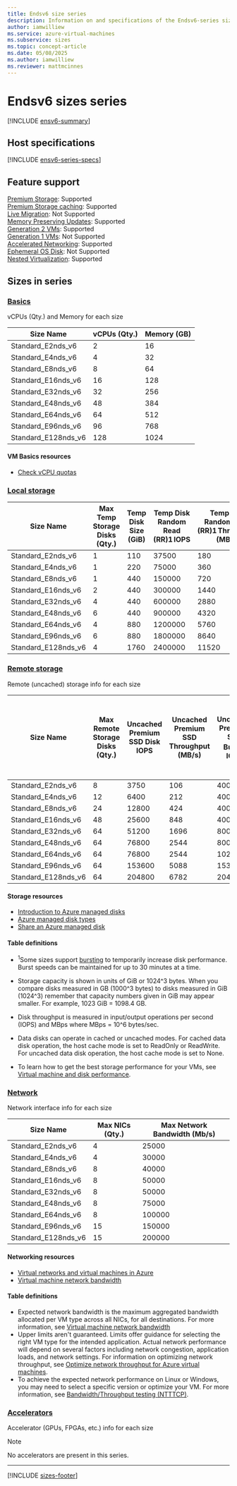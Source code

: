 ```yaml
---
title: Endsv6 size series
description: Information on and specifications of the Endsv6-series sizes
author: iamwilliew
ms.service: azure-virtual-machines
ms.subservice: sizes
ms.topic: concept-article
ms.date: 05/08/2025
ms.author: iamwilliew
ms.reviewer: mattmcinnes
---
```


# Endsv6 sizes series

[!INCLUDE [ensv6-summary](./includes/endsv6-series-summary.md)]

## Host specifications
[!INCLUDE [ensv6-series-specs](./includes/endsv6-series-specs.md)]

## Feature support
[Premium Storage](../../premium-storage-performance.md): Supported <br>[Premium Storage caching](../../premium-storage-performance.md): Supported <br>[Live Migration](../../maintenance-and-updates.md): Not Supported <br>[Memory Preserving Updates](../../maintenance-and-updates.md): Supported <br>[Generation 2 VMs](../../generation-2.md): Supported <br>[Generation 1 VMs](../../generation-2.md): Not Supported <br>[Accelerated Networking](/azure/virtual-network/create-vm-accelerated-networking-cli): Supported <br>[Ephemeral OS Disk](../../ephemeral-os-disks.md): Not Supported <br>[Nested Virtualization](/virtualization/hyper-v-on-windows/user-guide/nested-virtualization): Supported <br>

## Sizes in series

### [Basics](#tab/sizebasic)

vCPUs (Qty.) and Memory for each size

| Size Name | vCPUs (Qty.) | Memory (GB) |
| --- | --- | --- |
| Standard_E2nds_v6    | 2    | 16    |
| Standard_E4nds_v6    | 4    | 32    |
| Standard_E8nds_v6    | 8    | 64    |
| Standard_E16nds_v6   | 16   | 128   |
| Standard_E32nds_v6   | 32   | 256   |
| Standard_E48nds_v6   | 48   | 384   |
| Standard_E64nds_v6   | 64   | 512   |
| Standard_E96nds_v6   | 96   | 768   |
| Standard_E128nds_v6  | 128  | 1024  |


#### VM Basics resources
- [Check vCPU quotas](../../../virtual-machines/quotas.md)

### [Local storage](#tab/sizestoragelocal)

|  Size Name | Max Temp Storage Disks (Qty.)  | Temp Disk Size (GiB)  | Temp Disk Random Read (RR)1 IOPS  | Temp Disk Random Read (RR)1 Throughput (MB/s)  | Temp Disk Random Write (RW)1 IOPS  | Temp Disk Random Write (RW)1 Throughput (MB/s)  |
|---|---|---|---|---|---|---|
|    Standard_E2nds_v6    | 1  | 110 | 37500 | 180 | 15000 | 90 |
|    Standard_E4nds_v6    | 1  | 220 | 75000 | 360 | 30000 | 180 |
|    Standard_E8nds_v6    | 1  | 440 | 150000 | 720 | 60000 | 360 |
|    Standard_E16nds_v6   | 2  | 440 | 300000 | 1440 | 120000 | 720 |
|    Standard_E32nds_v6   | 4  | 440 | 600000 | 2880 | 240000 | 1440 |
|    Standard_E48nds_v6   | 6  | 440 | 900000 | 4320 | 360000 | 2160 |
|    Standard_E64nds_v6   | 4  | 880 | 1200000 | 5760 | 480000 | 2880 |
|    Standard_E96nds_v6   | 6  | 880 | 1800000 | 8640 | 720000 | 4320 |
|    Standard_E128nds_v6  | 4  | 1760 | 2400000 | 11520 | 960000 | 5760 |

### [Remote storage](#tab/sizestorageremote)

Remote (uncached) storage info for each size

| Size Name | Max Remote Storage Disks (Qty.) | Uncached Premium SSD Disk IOPS | Uncached Premium SSD Throughput (MB/s) | Uncached Premium SSD Burst<sup>1</sup> IOPS | Uncached Premium Uncached Premium SSD Burst<sup>1</sup> Throughput (MB/s) | Uncached Ultra Disk and Premium SSD v2 IOPS | Uncached Ultra Disk and Premium SSD v2 Throughput (MB/s) | Uncached Burst<sup>1</sup> Ultra Disk and Premium SSD v2 IOPS | Uncached Burst<sup>1</sup> Ultra Disk and Premium SSD v2 Disk Throughput (MB/s)
| --- | --- | --- | --- | --- | --- | --- | --- | --- | --- |
| Standard_E2nds_v6 | 8 | 3750 | 106 | 40000 | 1250 | 4167 | 124 | 44444 | 1463 |
| Standard_E4nds_v6 | 12 | 6400 | 212 | 40000 | 1250 | 8333 | 248 | 52083 | 1463 |
| Standard_E8nds_v6 | 24 | 12800 | 424 | 40000 | 1250 | 16667 | 496 | 52083 | 1463 |
| Standard_E16nds_v6 | 48 | 25600 | 848 | 40000 | 1250 | 33333 | 992 | 52083 | 1463 |
| Standard_E32nds_v6 | 64 | 51200 | 1696 | 80000 | 1696 | 66667 | 1984 | 104167 | 1984 |
| Standard_E48nds_v6 | 64 | 76800 | 2544 | 80000 | 2544 | 1000000 | 2976 | 104167 | 2976 |
| Standard_E64nds_v6 | 64 | 76800 | 2544 | 102400 | 3392 | 133333 | 3969 | 133333 | 3969 |
| Standard_E96nds_v6 | 64 | 153600 | 5088 | 153600 | 5088 | 200000 | 5953 | 200000 | 5953 |
| Standard_E128nds_v6 | 64 | 204800 | 6782 | 204800 | 6782 | 266667 | 7935 | 266667 | 7935 |

#### Storage resources
- [Introduction to Azure managed disks](../../../virtual-machines/managed-disks-overview.md)
- [Azure managed disk types](../../../virtual-machines/disks-types.md)
- [Share an Azure managed disk](../../../virtual-machines/disks-shared.md)

#### Table definitions
- <sup>1</sup>Some sizes support [bursting](../../disk-bursting.md) to temporarily increase disk performance. Burst speeds can be maintained for up to 30 minutes at a time.

- Storage capacity is shown in units of GiB or 1024^3 bytes. When you compare disks measured in GB (1000^3 bytes) to disks measured in GiB (1024^3) remember that capacity numbers given in GiB may appear smaller. For example, 1023 GiB = 1098.4 GB.
- Disk throughput is measured in input/output operations per second (IOPS) and MBps where MBps = 10^6 bytes/sec.
- Data disks can operate in cached or uncached modes. For cached data disk operation, the host cache mode is set to ReadOnly or ReadWrite. For uncached data disk operation, the host cache mode is set to None.
- To learn how to get the best storage performance for your VMs, see [Virtual machine and disk performance](../../../virtual-machines/disks-performance.md).

### [Network](#tab/sizenetwork)

Network interface info for each size

| Size Name | Max NICs (Qty.) | Max Network Bandwidth (Mb/s) |
| --- | --- | --- |
| Standard_E2nds_v6 | 4 | 25000 |
| Standard_E4nds_v6 | 4 | 30000 |
| Standard_E8nds_v6 | 8 | 40000 |
| Standard_E16nds_v6 | 8 | 50000 |
| Standard_E32nds_v6 | 8 | 50000 |
| Standard_E48nds_v6 | 8 | 75000 |
| Standard_E64nds_v6 | 8 | 100000 |
| Standard_E96nds_v6 | 15 | 150000 |
| Standard_E128nds_v6 | 15 | 200000 |

#### Networking resources
- [Virtual networks and virtual machines in Azure](/azure/virtual-network/network-overview)
- [Virtual machine network bandwidth](/azure/virtual-network/virtual-machine-network-throughput)

#### Table definitions
- Expected network bandwidth is the maximum aggregated bandwidth allocated per VM type across all NICs, for all destinations. For more information, see [Virtual machine network bandwidth](/azure/virtual-network/virtual-machine-network-throughput)
- Upper limits aren't guaranteed. Limits offer guidance for selecting the right VM type for the intended application. Actual network performance will depend on several factors including network congestion, application loads, and network settings. For information on optimizing network throughput, see [Optimize network throughput for Azure virtual machines](/azure/virtual-network/virtual-network-optimize-network-bandwidth). 
-  To achieve the expected network performance on Linux or Windows, you may need to select a specific version or optimize your VM. For more information, see [Bandwidth/Throughput testing (NTTTCP)](/azure/virtual-network/virtual-network-bandwidth-testing).

### [Accelerators](#tab/sizeaccelerators)

Accelerator (GPUs, FPGAs, etc.) info for each size

> [!NOTE]
> No accelerators are present in this series.

---

[!INCLUDE [sizes-footer](../includes/sizes-footer.md)]

